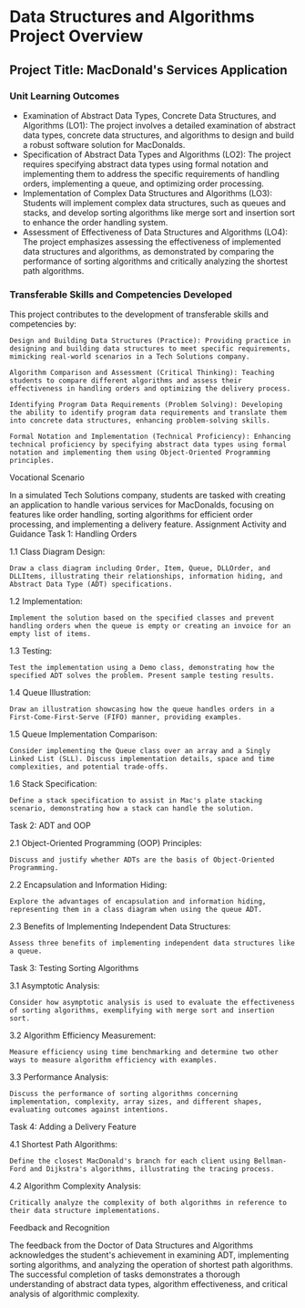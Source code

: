 # Data Structures and Algorithms Project Overview
## Project Title: MacDonald's Services Application
### Unit Learning Outcomes
- Examination of Abstract Data Types, Concrete Data Structures, and Algorithms (LO1): The project involves a detailed examination of abstract data types, concrete data structures, and algorithms to design and build a robust software solution for MacDonalds.
- Specification of Abstract Data Types and Algorithms (LO2): The project requires specifying abstract data types using formal notation and implementing them to address the specific requirements of handling orders, implementing a queue, and optimizing order processing.
- Implementation of Complex Data Structures and Algorithms (LO3): Students will implement complex data structures, such as queues and stacks, and develop sorting algorithms like merge sort and insertion sort to enhance the order handling system.
- Assessment of Effectiveness of Data Structures and Algorithms (LO4): The project emphasizes assessing the effectiveness of implemented data structures and algorithms, as demonstrated by comparing the performance of sorting algorithms and critically analyzing the shortest path algorithms.

### Transferable Skills and Competencies Developed

This project contributes to the development of transferable skills and competencies by:

    Design and Building Data Structures (Practice): Providing practice in designing and building data structures to meet specific requirements, mimicking real-world scenarios in a Tech Solutions company.

    Algorithm Comparison and Assessment (Critical Thinking): Teaching students to compare different algorithms and assess their effectiveness in handling orders and optimizing the delivery process.

    Identifying Program Data Requirements (Problem Solving): Developing the ability to identify program data requirements and translate them into concrete data structures, enhancing problem-solving skills.

    Formal Notation and Implementation (Technical Proficiency): Enhancing technical proficiency by specifying abstract data types using formal notation and implementing them using Object-Oriented Programming principles.

Vocational Scenario

In a simulated Tech Solutions company, students are tasked with creating an application to handle various services for MacDonalds, focusing on features like order handling, sorting algorithms for efficient order processing, and implementing a delivery feature.
Assignment Activity and Guidance
Task 1: Handling Orders

1.1 Class Diagram Design:

    Draw a class diagram including Order, Item, Queue, DLLOrder, and DLLItems, illustrating their relationships, information hiding, and Abstract Data Type (ADT) specifications.

1.2 Implementation:

    Implement the solution based on the specified classes and prevent handling orders when the queue is empty or creating an invoice for an empty list of items.

1.3 Testing:

    Test the implementation using a Demo class, demonstrating how the specified ADT solves the problem. Present sample testing results.

1.4 Queue Illustration:

    Draw an illustration showcasing how the queue handles orders in a First-Come-First-Serve (FIFO) manner, providing examples.

1.5 Queue Implementation Comparison:

    Consider implementing the Queue class over an array and a Singly Linked List (SLL). Discuss implementation details, space and time complexities, and potential trade-offs.

1.6 Stack Specification:

    Define a stack specification to assist in Mac's plate stacking scenario, demonstrating how a stack can handle the solution.

Task 2: ADT and OOP

2.1 Object-Oriented Programming (OOP) Principles:

    Discuss and justify whether ADTs are the basis of Object-Oriented Programming.

2.2 Encapsulation and Information Hiding:

    Explore the advantages of encapsulation and information hiding, representing them in a class diagram when using the queue ADT.

2.3 Benefits of Implementing Independent Data Structures:

    Assess three benefits of implementing independent data structures like a queue.

Task 3: Testing Sorting Algorithms

3.1 Asymptotic Analysis:

    Consider how asymptotic analysis is used to evaluate the effectiveness of sorting algorithms, exemplifying with merge sort and insertion sort.

3.2 Algorithm Efficiency Measurement:

    Measure efficiency using time benchmarking and determine two other ways to measure algorithm efficiency with examples.

3.3 Performance Analysis:

    Discuss the performance of sorting algorithms concerning implementation, complexity, array sizes, and different shapes, evaluating outcomes against intentions.

Task 4: Adding a Delivery Feature

4.1 Shortest Path Algorithms:

    Define the closest MacDonald's branch for each client using Bellman-Ford and Dijkstra's algorithms, illustrating the tracing process.

4.2 Algorithm Complexity Analysis:

    Critically analyze the complexity of both algorithms in reference to their data structure implementations.

Feedback and Recognition

The feedback from the Doctor of Data Structures and Algorithms acknowledges the student's achievement in examining ADT, implementing sorting algorithms, and analyzing the operation of shortest path algorithms. The successful completion of tasks demonstrates a thorough understanding of abstract data types, algorithm effectiveness, and critical analysis of algorithmic complexity.
